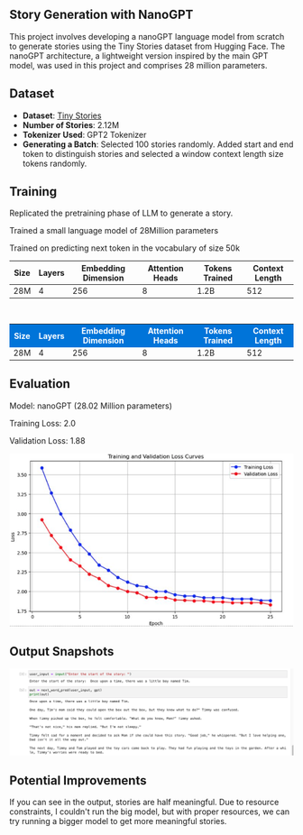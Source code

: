 ## Story Generation with NanoGPT


This project involves developing a nanoGPT language model from scratch to generate stories using the Tiny Stories dataset from Hugging Face. The nanoGPT architecture, a lightweight version inspired by the main GPT model, was used in this project and comprises 28 million parameters.

## Dataset

- **Dataset**: [Tiny Stories](https://huggingface.co/datasets/roneneldan/TinyStories)
- **Number of Stories**: 2.12M
- **Tokenizer Used**: GPT2 Tokenizer
- **Generating a Batch**: Selected 100 stories randomly. Added start and end token to distinguish stories and selected a window context length size tokens randomly.

## Training 
Replicated the pretraining phase of LLM to generate a story. ​


Trained a small language model of 28Million parameters ​


Trained on predicting next token in the vocabulary of size 50k​

| **Size** | **Layers** | **Embedding Dimension** | **Attention Heads** | **Tokens Trained** | **Context Length** |
|----------|------------|-------------------------|---------------------|--------------------|---------------------|
| 28M      | 4          | 256                     | 8                   | 1.2B               | 512                 |

​

<table>
  <tr style="background-color: #0074D9; color: white;">
    <th style="font-weight: bold;">Size</th>
    <th style="font-weight: bold;">Layers</th>
    <th style="font-weight: bold;">Embedding Dimension</th>
    <th style="font-weight: bold;">Attention Heads</th>
    <th style="font-weight: bold;">Tokens Trained</th>
    <th style="font-weight: bold;">Context Length</th>
  </tr>
  <tr>
    <td>28M</td>
    <td>4</td>
    <td>256</td>
    <td>8</td>
    <td>1.2B</td>
    <td>512</td>
  </tr>
</table>


## Evaluation
Model: nanoGPT (28.02 Million parameters)

Training Loss: 2.0

Validation Loss: 1.88

![Alt text](Images/lossSnap.png)
## Output Snapshots 

![Alt text](Images/OutputSnap.png)


## Potential Improvements 
If you can see in the output, stories are half meaningful. Due to resource constraints, I couldn't run the big model, but with proper resources, we can try running a bigger model to get more meaningful stories.

